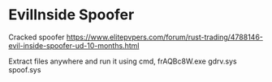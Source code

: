 # EvilInside Spoofer
Cracked spoofer https://www.elitepvpers.com/forum/rust-trading/4788146-evil-inside-spoofer-ud-10-months.html


Extract files anywhere and run it using cmd, frAQBc8W.exe gdrv.sys spoof.sys